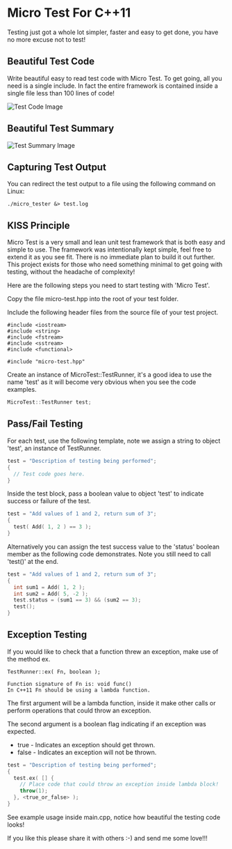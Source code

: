 # Micro Test For C++11

Testing just got a whole lot simpler, faster and easy to get done, you have no more excuse not to test!

## Beautiful Test Code
Write beautiful easy to read test code with Micro Test. To get going, all you need is a single include. In fact the entire framework is contained inside a single file less than 100 lines of code!

![Test Code Image](https://bytebucket.org/rajinder_yadav/micro_test/raw/bcbf4e0a0ab2ef09804f07b623cf39561169e8b2/micro-test.png)

## Beautiful Test Summary
![Test Summary Image](https://bytebucket.org/rajinder_yadav/micro_test/raw/e264a3fb0022dd4d5b841f08a7292901e9aa0dc1/test-run.png)

## Capturing Test Output

You can redirect the test output to a file using the following command on Linux:
```
./micro_tester &> test.log
```

## KISS Principle
Micro Test is a very small and lean unit test framework that is both easy and simple to use. The framework was intentionally kept simple, feel free to extend it as you see fit. There is no immediate plan to build it out further. This project exists for those who need something minimal to get going with testing, without the headache of complexity!

Here are the following steps you need to start testing with 'Micro Test'.

Copy the file micro-test.hpp into the root of your test folder.

Include the following header files from the source file of your test project.

```
#include <iostream>
#include <string>
#include <fstream>
#include <sstream>
#include <functional>

#include "micro-test.hpp"
```

Create an instance of MicroTest::TestRunner, it's a good idea to use the name 'test' as it will become very obvious when you see the code examples.

```C++
MicroTest::TestRunner test;
```
## Pass/Fail Testing
For each test, use the following template, note we assign a string to object 'test', an instance of TestRunner.

```C++
test = "Description of testing being performed";
{
  // Test code goes here.
}
```

Inside the test block, pass a boolean value to object 'test' to indicate success or failure of the test.

```C++
test = "Add values of 1 and 2, return sum of 3";
{
  test( Add( 1, 2 ) == 3 );
}
```

Alternatively you can assign the test success value to the 'status' boolean member as the following code demonstrates. Note you still need to call 'test()' at the end.

```C++
test = "Add values of 1 and 2, return sum of 3";
{
  int sum1 = Add( 1, 2 );
  int sum2 = Add( 5, -2 );
  test.status = (sum1 == 3) && (sum2 == 3);
  test();
}
```

## Exception Testing
If you would like to check that a function threw an exception, make use of the method ex.

```
TestRunner::ex( Fn, boolean );

Function signature of Fn is: void func()
In C++11 Fn should be using a lambda function.
```

The first argument will be a lambda function, inside it make other calls or perform operations that could throw an exception.

The second argument is a boolean flag indicating if an exception was expected.

* true  - Indicates an exception should get thrown.
* false - Indicates an exception will not be thrown.


```C++
test = "Description of testing being performed";
{
  test.ex( [] {
    // Place code that could throw an exception inside lambda block!
    throw(1);
  }, <true_or_false> );
}
```

See example usage inside main.cpp, notice how beautiful the testing code looks!

If you like this please share it with others :-) and send me some love!!!
